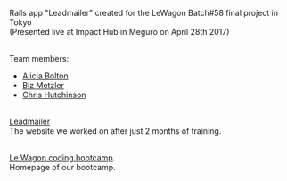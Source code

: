 Rails app "Leadmailer" created for the LeWagon Batch#58 final project in Tokyo<br>
(Presented live at Impact Hub in Meguro on April 28th 2017)
<br><br>

Team members:
- [Alicia Bolton](https://github.com/aaliciaa)
- [Biz Metzler](https://github.com/beametzler)
- [Chris Hutchinson](https://github.com/kuwantum)
<br><br>

[Leadmailer](http://www.leadmailer.pro)<br>
The website we worked on after just 2 months of training.
<br><br>

[Le Wagon coding bootcamp](https://www.lewagon.com).<br>
Homepage of our bootcamp.
